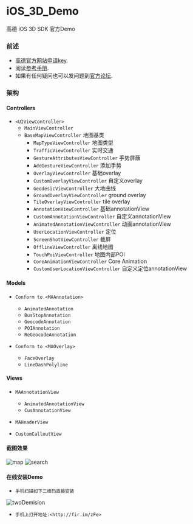 iOS_3D_Demo
===========

高德 iOS 3D SDK 官方Demo

### 前述

- [高德官方网站申请key](http://id.amap.com/?ref=http%3A%2F%2Fapi.amap.com%2Fkey%2F).
- 阅读[参考手册](http://api.amap.com/Public/reference/iOS%20API%20v2_3D/).
- 如果有任何疑问也可以发问题到[官方论坛](http://bbs.amap.com/forum.php?gid=1).

### 架构

#### Controllers
- `<UIViewController>`
  * `MainViewController`
  * `BaseMapViewController` 地图基类
    - `MapTypeViewController` 地图类型
    - `TrafficViewController` 实时交通
    - `GestureAttributesViewController` 手势屏蔽
    - `AddGestureViewController` 添加手势
    - `OverlayViewController` 基础overlay
    - `CustomOverlayViewController` 自定义overlay
    - `GeodesicViewController` 大地曲线
    - `GroundOverlayViewController` ground overlay
    - `TileOverlayViewController` tile overlay
    - `AnnotationViewController` 基础annotationView
    - `CustomAnnotationViewController` 自定义annotationView
    - `AnimatedAnnotationViewController` 动画annotationView
    - `UserLocationViewController` 定位
    - `ScreenShotViewController` 截屏
    - `OfflineViewController` 离线地图
    - `TouchPoiViewController` 地图内部POI
    - `CoreAnimationViewController` Core Animation
    - `CustomUserLocationViewController` 自定义定位annotationView

#### Models

* `Conform to <MAAnnotation>`
  - `AnimatedAnnotation`
  - `BusStopAnnotation` 
  - `GeocodeAnnotation`
  - `POIAnnotation`
  - `ReGeocodeAnnotation`
  
* `Conform to <MAOverlay>`
  - `FaceOverlay`
  - `LineDashPolyline`

#### Views

* `MAAnnotationView`
  - `AnimatedAnnotationView`
  - `CusAnnotationView`

* `MAHeaderView`
* `CustomCalloutView`

#### 截图效果

![map](https://raw.githubusercontent.com/tabsong/iOS_3D_Demo/master/ResourcesBed/mapScreen.png)
![search](https://raw.githubusercontent.com/tabsong/iOS_3D_Demo/master/ResourcesBed/searchScreen.png)

#### 在线安装Demo

* `手机扫描如下二维码直接安装`

![twoDemision](https://raw.githubusercontent.com/tabsong/iOS_3D_Demo/master/ResourcesBed/twoDimensionCode.png)

* `手机上打开地址:<http://fir.im/zFe>`
